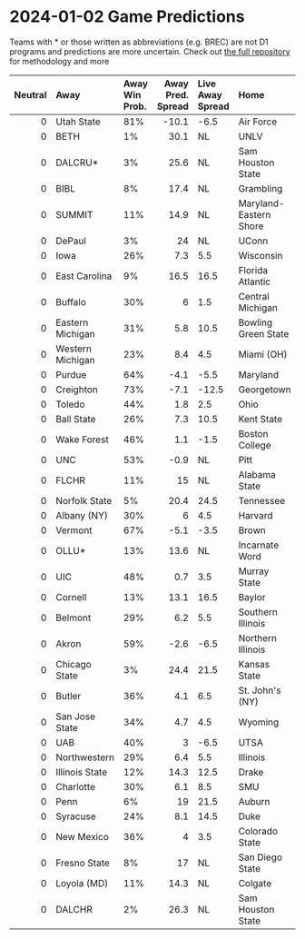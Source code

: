 # 2024-01-02 Game Predictions
Teams with * or those written as abbreviations (e.g. BREC) are not D1 programs and predictions are more uncertain. Check out [the full repository](https://github.com/grdavis/college-basketball-elo) for methodology and more

|   Neutral | Away             | Away Win Prob.   |   Away Pred. Spread | Live Away Spread   | Home                   | Home Win Prob.   |   Home Pred. Spread |
|----------:|:-----------------|:-----------------|--------------------:|:-------------------|:-----------------------|:-----------------|--------------------:|
|         0 | Utah State       | 81%              |               -10.1 | -6.5               | Air Force              | 19%              |                10.1 |
|         0 | BETH             | 1%               |                30.1 | NL                 | UNLV                   | 99%              |               -30.1 |
|         0 | DALCRU*          | 3%               |                25.6 | NL                 | Sam Houston State      | 97%              |               -25.6 |
|         0 | BIBL             | 8%               |                17.4 | NL                 | Grambling              | 92%              |               -17.4 |
|         0 | SUMMIT           | 11%              |                14.9 | NL                 | Maryland-Eastern Shore | 89%              |               -14.9 |
|         0 | DePaul           | 3%               |                24   | NL                 | UConn                  | 97%              |               -24   |
|         0 | Iowa             | 26%              |                 7.3 | 5.5                | Wisconsin              | 74%              |                -7.3 |
|         0 | East Carolina    | 9%               |                16.5 | 16.5               | Florida Atlantic       | 91%              |               -16.5 |
|         0 | Buffalo          | 30%              |                 6   | 1.5                | Central Michigan       | 70%              |                -6   |
|         0 | Eastern Michigan | 31%              |                 5.8 | 10.5               | Bowling Green State    | 69%              |                -5.8 |
|         0 | Western Michigan | 23%              |                 8.4 | 4.5                | Miami (OH)             | 77%              |                -8.4 |
|         0 | Purdue           | 64%              |                -4.1 | -5.5               | Maryland               | 36%              |                 4.1 |
|         0 | Creighton        | 73%              |                -7.1 | -12.5              | Georgetown             | 27%              |                 7.1 |
|         0 | Toledo           | 44%              |                 1.8 | 2.5                | Ohio                   | 56%              |                -1.8 |
|         0 | Ball State       | 26%              |                 7.3 | 10.5               | Kent State             | 74%              |                -7.3 |
|         0 | Wake Forest      | 46%              |                 1.1 | -1.5               | Boston College         | 54%              |                -1.1 |
|         0 | UNC              | 53%              |                -0.9 | NL                 | Pitt                   | 47%              |                 0.9 |
|         0 | FLCHR            | 11%              |                15   | NL                 | Alabama State          | 89%              |               -15   |
|         0 | Norfolk State    | 5%               |                20.4 | 24.5               | Tennessee              | 95%              |               -20.4 |
|         0 | Albany (NY)      | 30%              |                 6   | 4.5                | Harvard                | 70%              |                -6   |
|         0 | Vermont          | 67%              |                -5.1 | -3.5               | Brown                  | 33%              |                 5.1 |
|         0 | OLLU*            | 13%              |                13.6 | NL                 | Incarnate Word         | 87%              |               -13.6 |
|         0 | UIC              | 48%              |                 0.7 | 3.5                | Murray State           | 52%              |                -0.7 |
|         0 | Cornell          | 13%              |                13.1 | 16.5               | Baylor                 | 87%              |               -13.1 |
|         0 | Belmont          | 29%              |                 6.2 | 5.5                | Southern Illinois      | 71%              |                -6.2 |
|         0 | Akron            | 59%              |                -2.6 | -6.5               | Northern Illinois      | 41%              |                 2.6 |
|         0 | Chicago State    | 3%               |                24.4 | 21.5               | Kansas State           | 97%              |               -24.4 |
|         0 | Butler           | 36%              |                 4.1 | 6.5                | St. John's (NY)        | 64%              |                -4.1 |
|         0 | San Jose State   | 34%              |                 4.7 | 4.5                | Wyoming                | 66%              |                -4.7 |
|         0 | UAB              | 40%              |                 3   | -6.5               | UTSA                   | 60%              |                -3   |
|         0 | Northwestern     | 29%              |                 6.4 | 5.5                | Illinois               | 71%              |                -6.4 |
|         0 | Illinois State   | 12%              |                14.3 | 12.5               | Drake                  | 88%              |               -14.3 |
|         0 | Charlotte        | 30%              |                 6.1 | 8.5                | SMU                    | 70%              |                -6.1 |
|         0 | Penn             | 6%               |                19   | 21.5               | Auburn                 | 94%              |               -19   |
|         0 | Syracuse         | 24%              |                 8.1 | 14.5               | Duke                   | 76%              |                -8.1 |
|         0 | New Mexico       | 36%              |                 4   | 3.5                | Colorado State         | 64%              |                -4   |
|         0 | Fresno State     | 8%               |                17   | NL                 | San Diego State        | 92%              |               -17   |
|         0 | Loyola (MD)      | 11%              |                14.3 | NL                 | Colgate                | 89%              |               -14.3 |
|         0 | DALCHR           | 2%               |                26.3 | NL                 | Sam Houston State      | 98%              |               -26.3 |